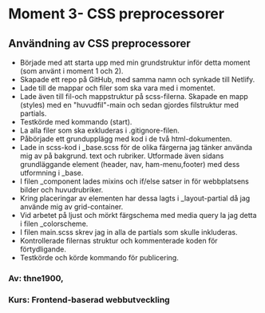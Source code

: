 # Moment 3- CSS preprocessorer
## Användning av CSS preprocessorer

- Började med att starta upp med min grundstruktur inför detta moment (som använt i moment 1 och 2).
- Skapade ett repo på GitHub, med samma namn och synkade till Netlify. 
- Lade till de mappar och filer som ska vara med i momentet. 
- Lade även till fil-och mappstruktur på scss-filerna. Skapade en mapp (styles) med en "huvudfil"-main och sedan gjordes filstruktur med partials. 
- Testkörde med kommando (start).
- La alla filer som ska exkluderas i .gitignore-filen. 
- Påbörjade ett grundupplägg med kod i de två html-dokumenten.
- Lade in scss-kod i _base.scss för de olika färgerna jag tänker använda mig av på bakgrund. text och rubriker. Utformade även sidans grundläggande element (header, nav, ham-menu,footer) med dess utformning i _base.
- I filen _component lades mixins och if/else satser in för webbplatsens bilder och huvudrubriker.
- Kring placeringar av elementen har dessa lagts i _layout-partial då jag använde mig av grid-container. 
- Vid arbetet på ljust och mörkt färgschema med media query la jag detta i filen _colorscheme.
- I filen main.scss skrev jag in alla de partials som skulle inkluderas.
- Kontrollerade filernas struktur och kommenterade koden för förtydligande. 
- Testkörde och körde kommando för publicering.

### Av: thne1900,  
### Kurs: Frontend-baserad webbutveckling

